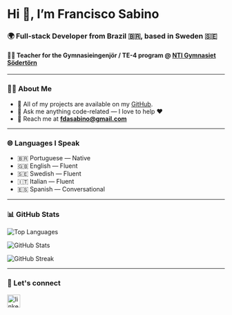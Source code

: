 <h1 align="left">Hi 👋, I’m Francisco Sabino</h1>
<h3 align="left">🌍 Full-stack Developer from Brazil 🇧🇷, based in Sweden 🇸🇪</h3>
<h4 align="left">👨‍🏫 Teacher for the Gymnasieingenjör / TE-4 program @ 
<a href="https://ntigymnasiet.se/sodertorn/" target="_blank" rel="noopener noreferrer">NTI Gymnasiet Södertörn</a>
</h4>

---

### 👨‍💻 About Me
- 📃 All of my projects are available on my <a href="https://github.com/fdasabino" target="_blank">GitHub</a>.
- 💭 Ask me anything code-related — I love to help ❤️  
- 📧 Reach me at **fdasabino@gmail.com**

---

### 🌐 Languages I Speak
- 🇧🇷 Portuguese — Native  
- 🇬🇧 English — Fluent  
- 🇸🇪 Swedish — Fluent  
- 🇮🇹 Italian — Fluent  
- 🇪🇸 Spanish — Conversational  

---

### 📊 GitHub Stats
<div align="left">

![Top Languages](https://github-readme-stats.vercel.app/api/top-langs/?username=fdasabino&theme=radical&show_icons=true&hide_border=true&layout=compact)  

![GitHub Stats](https://github-readme-stats.vercel.app/api?username=fdasabino&theme=radical&show_icons=true&hide_border=true&count_private=true)  

![GitHub Streak](https://github-readme-streak-stats.herokuapp.com/?user=fdasabino&theme=radical&hide_border=true)  

</div>

---

### 🤝 Let's connect
<p align="left">
<a href="https://www.linkedin.com/in/francisco-sabino/" target="_blank">
  <img align="center" src="https://raw.githubusercontent.com/rahuldkjain/github-profile-readme-generator/master/src/images/icons/Social/linked-in-alt.svg" alt="linkedin" height="30" width="30" />
</a>
</p>
